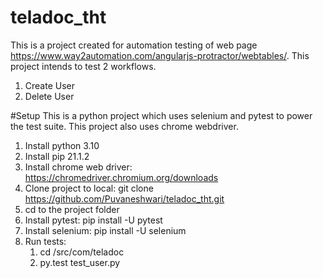 # teladoc_tht
This is a project created for automation testing of web page https://www.way2automation.com/angularjs-protractor/webtables/.
This project intends to test 2 workflows.
1. Create User
2. Delete User

#Setup
This is a python project which uses selenium and pytest to power the test suite. This project also uses chrome webdriver.
1. Install python 3.10
2. Install pip 21.1.2 
3. Install chrome web driver: https://chromedriver.chromium.org/downloads
4. Clone project to local: git clone https://github.com/Puvaneshwari/teladoc_tht.git
5. cd to the project folder
6. Install pytest: pip install -U pytest
7. Install selenium: pip install -U selenium
8. Run tests: 
   1. cd <project folder>/src/com/teladoc
   2. py.test test_user.py